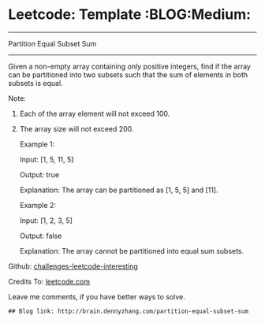 # Leetcode: Template     :BLOG:Medium:


---

Partition Equal Subset Sum  

---

Given a non-empty array containing only positive integers, find if the array can be partitioned into two subsets such that the sum of elements in both subsets is equal.  

Note:  
1.  Each of the array element will not exceed 100.
2.  The array size will not exceed 200.

    Example 1:
    
    Input: [1, 5, 11, 5]
    
    Output: true
    
    Explanation: The array can be partitioned as [1, 5, 5] and [11].

    Example 2:
    
    Input: [1, 2, 3, 5]
    
    Output: false
    
    Explanation: The array cannot be partitioned into equal sum subsets.

Github: [challenges-leetcode-interesting](https://github.com/DennyZhang/challenges-leetcode-interesting/tree/master/partition-equal-subset-sum)  

Credits To: [leetcode.com](https://leetcode.com/problems/partition-equal-subset-sum/description/)  

Leave me comments, if you have better ways to solve.  

    ## Blog link: http://brain.dennyzhang.com/partition-equal-subset-sum
